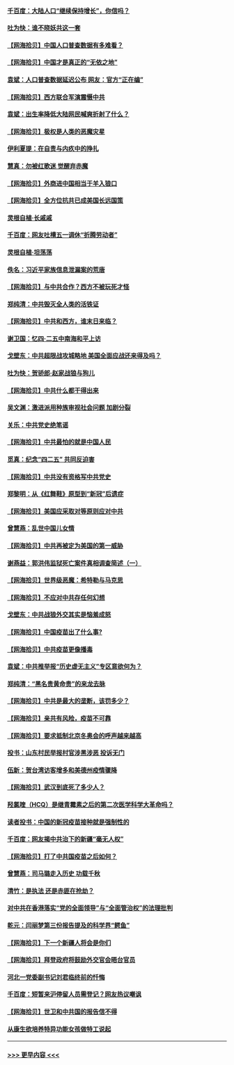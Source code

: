 #### [千百度：大陆人口“继续保持增长”，你信吗？](../pages/nsc993/n12918946.md?t=05030151) 
#### [吐为快：谁不晓妖共这一套](../pages/nsc993/n12918941.md?t=05030151) 
#### [【网海拾贝】中国人口普查数据有多难看？](../pages/nsc993/n12917822.md?t=05030151) 
#### [【网海拾贝】中国才是真正的“无依之地”](../pages/nsc993/n12915845.md?t=05030151) 
#### [袁斌：人口普查数据延迟公布 网友：官方“正在编”](../pages/nsc993/n12915748.md?t=05030151) 
#### [【网海拾贝】西方联合军演震慑中共](../pages/nsc993/n12913466.md?t=05030151) 
#### [袁斌：出生率降低大陆网民喊爽折射了什么？](../pages/nsc993/n12913365.md?t=05030151) 
#### [【网海拾贝】极权是人类的恶魔灾星](../pages/nsc993/n12910697.md?t=05030151) 
#### [伊利夏提：在自责与内疚中的挣扎](../pages/nsc993/n12910493.md?t=05030151) 
#### [慧真：勿被红歌迷 觉醒弃赤魔](../pages/nsc993/n12910485.md?t=05030151) 
#### [【网海拾贝】外商进中国相当于羊入狼口](../pages/nsc993/n12908274.md?t=05030151) 
#### [【网海拾贝】全方位抗共已成美国长远国策](../pages/nsc993/n12906878.md?t=05030151) 
#### [灵根自植‧长戚戚](../pages/nsc993/n12905585.md?t=05030151) 
#### [千百度：网友吐槽五一调休“折腾劳动者”](../pages/nsc993/n12905934.md?t=05030151) 
#### [灵根自植‧坦荡荡](../pages/nsc993/n12905562.md?t=05030151) 
#### [佚名：习近平家族信息泄漏案的荒唐](../pages/nsc993/n12904705.md?t=05030151) 
#### [【网海拾贝】与中共合作？西方不被玩死才怪](../pages/nsc993/n12903873.md?t=05030151) 
#### [郑纯清：中共毁灭全人类的活铁证](../pages/nsc993/n12903785.md?t=05030151) 
#### [【网海拾贝】中共和西方，谁末日来临？](../pages/nsc993/n12903482.md?t=05030151) 
#### [谢卫国：忆四‧二五中南海和平上访](../pages/nsc993/n12902192.md?t=05030151) 
#### [戈壁东：中共超限战攻城略地 美国全面应战还来得及吗？](../pages/nsc993/n12902297.md?t=05030151) 
#### [吐为快：贺骄郎‧赵家战狼与狗儿](../pages/nsc993/n12902280.md?t=05030151) 
#### [【网海拾贝】中共什么都干得出来](../pages/nsc993/n12897500.md?t=05030151) 
#### [吴文渊：激进派用种族审视社会问题 加剧分裂](../pages/nsc993/n12893881.md?t=05030151) 
#### [关乐：中共党史绝笔谣](../pages/nsc993/n12897270.md?t=05030151) 
#### [【网海拾贝】中共最怕的就是中国人民](../pages/nsc993/n12894705.md?t=05030151) 
#### [觅真：纪念“四二五” 共同反迫害](../pages/nsc993/n12894553.md?t=05030151) 
#### [【网海拾贝】中共没有资格写中共党史](../pages/nsc993/n12892231.md?t=05030151) 
#### [郑黎明：从《红舞鞋》原型到“新冠”后遗症](../pages/nsc993/n12890469.md?t=05030151) 
#### [【网海拾贝】美国应采取对等原则应对中共](../pages/nsc993/n12889176.md?t=05030151) 
#### [曾慧燕：乱世中国儿女情](../pages/nsc993/n12887931.md?t=05030151) 
#### [【网海拾贝】中共再被定为美国的第一威胁](../pages/nsc993/n12887580.md?t=05030151) 
#### [谢燕益：郭洪伟监狱死亡案件真相调查简述（一）](../pages/nsc993/n12885648.md?t=05030151) 
#### [【网海拾贝】世界级恶魔：希特勒与马克思](../pages/nsc993/n12884062.md?t=05030151) 
#### [【网海拾贝】不应对中共存任何幻想](../pages/nsc993/n12881460.md?t=05030151) 
#### [戈壁东：中共战狼外交其实是恼羞成怒](../pages/nsc993/n12880392.md?t=05030151) 
#### [【网海拾贝】中国疫苗出了什么事?](../pages/nsc993/n12879124.md?t=05030151) 
#### [【网海拾贝】中共疫苗更像播毒](../pages/nsc993/n12876631.md?t=05030151) 
#### [袁斌：中共推举报“历史虚无主义”专区意欲何为？](../pages/nsc993/n12876530.md?t=05030151) 
#### [郑纯清：“黑名贵黄命贵”的来龙去脉](../pages/nsc993/n12875589.md?t=05030151) 
#### [【网海拾贝】中共是最大的垄断，该罚多少？](../pages/nsc993/n12874006.md?t=05030151) 
#### [【网海拾贝】亲共有风险，疫苗不可靠](../pages/nsc993/n12872224.md?t=05030151) 
#### [【网海拾贝】要求抵制北京冬奥会的呼声越来越高](../pages/nsc993/n12868962.md?t=05030151) 
#### [投书：山东村民举报村官涉黑涉恶 投诉无门](../pages/nsc993/n12869726.md?t=05030151) 
#### [伍新：贺台湾访客增多和美德州疫情骤降](../pages/nsc993/n12865651.md?t=05030151) 
#### [【网海拾贝】武汉到底死了多少人？](../pages/nsc993/n12863707.md?t=05030151) 
#### [羟氯喹（HCQ）是继青霉素之后的第二次医学科学大革命吗？](../pages/nsc993/n12638564.md?t=05030151) 
#### [读者投书：中国的新冠疫苗接种就是强制性的](../pages/nsc993/n12859932.md?t=05030151) 
#### [千百度：网友揭中共治下的新疆“毫无人权”](../pages/nsc993/n12858385.md?t=05030151) 
#### [【网海拾贝】打了中共国疫苗之后如何？](../pages/nsc993/n12857866.md?t=05030151) 
#### [曾慧燕：司马璐走入历史 功载千秋](../pages/nsc993/n12856996.md?t=05030151) 
#### [清竹：是执法 还是赤匪在抢劫？](../pages/nsc993/n12856952.md?t=05030151) 
#### [对中共在香港落实“党的全面领导”与“全面管治权”的法理批判](../pages/nsc993/n12856929.md?t=05030151) 
#### [乾元：闫丽梦第三份报告提及的科学界“鳄鱼”](../pages/nsc993/n12855985.md?t=05030151) 
#### [【网海拾贝】下一个新疆人将会是你们](../pages/nsc993/n12855864.md?t=05030151) 
#### [【网海拾贝】拜登政府将鼓励外交官会晤台官员](../pages/nsc993/n12853615.md?t=05030151) 
#### [河北一党委副书记刘君临终前的忏悔](../pages/nsc993/n12849420.md?t=05030151) 
#### [千百度：短暂来沪停留人员需登记？网友热议嘲讽](../pages/nsc993/n12853497.md?t=05030151) 
#### [【网海拾贝】世卫和中共国的报告信不得](../pages/nsc993/n12850902.md?t=05030151) 
#### [从康生欲培养特异功能女孩做特工说起](../pages/nsc993/n12849289.md?t=05030151) 

----
#### [ >>> 更早内容 <<< ](../indexes/nsc993-earlier.md)
